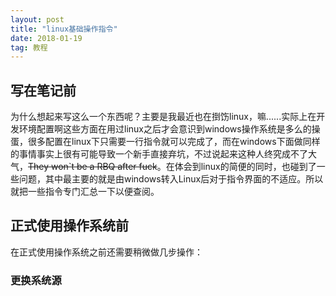 ```yaml
---
layout: post
title: "linux基础操作指令"
date: 2018-01-19
tag: 教程
--- 
```

## 写在笔记前        

为什么想起来写这么一个东西呢？主要是我最近也在捯饬linux，嘛......实际上在开发环境配置啊这些方面在用过linux之后才会意识到windows操作系统是多么的操蛋，很多配置在linux下只需要一行指令就可以完成了，而在windows下面做同样的事情事实上很有可能导致一个新手直接弃坑，不过说起来这种人终究成不了大气，~~They won`t be a RBQ after fuck~~。在体会到linux的简便的同时，也碰到了一些问题，其中最主要的就是由windows转入Linux后对于指令界面的不适应。所以就把一些指令专门汇总一下以便查阅。        

## 正式使用操作系统前        
在正式使用操作系统之前还需要稍微做几步操作：      
### 更换系统源       
